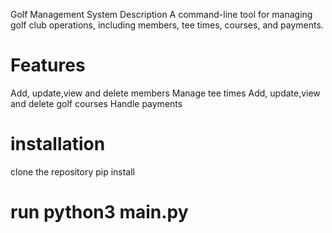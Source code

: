
Golf Management System
Description
A command-line tool for managing golf club operations, including members, tee times, courses, and payments.

# Features
Add, update,view and delete members
Manage tee times
Add, update,view and delete golf courses
Handle payments

# installation
clone the repository
pip install

# run python3 main.py
